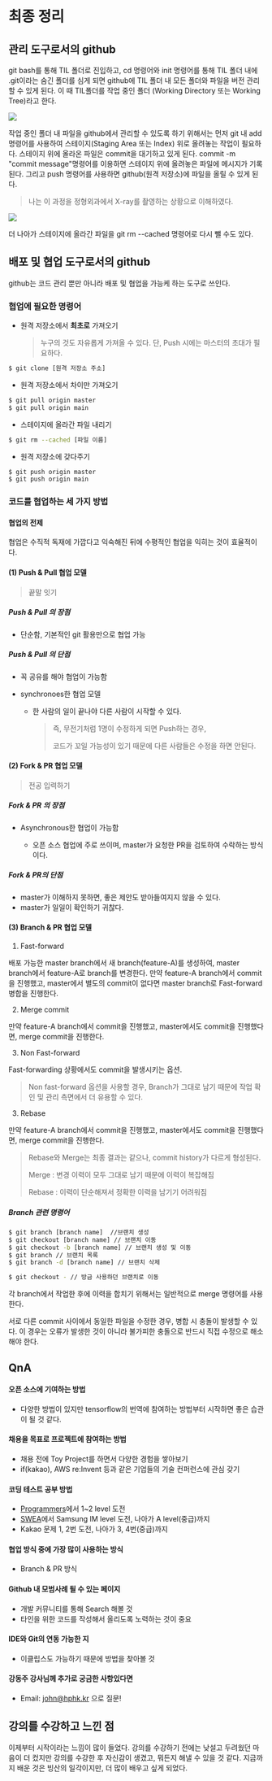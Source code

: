 # 최종 정리

## 관리 도구로서의 github

git bash를 통해 TIL 폴더로 진입하고, cd 명령어와 init 명령어를 통해 TIL 폴더 내에 .git이라는 숨긴 폴더를 심게 되면 github에 TIL 폴더 내 모든 폴더와 파일을 버전 관리할 수 있게 된다. 이 때 TIL폴더를 작업 중인 폴더 (Working Directory 또는 Working Tree)라고 한다.



![](https://lh3.googleusercontent.com/-7FJs726iuwI/YBljC4S2PtI/AAAAAAAAGTQ/z_hx-achJDklVpvq1u2sRAXrEL1nT4B3wCLcBGAsYHQ/w400-h260/image.png)



작업 중인 폴더 내 파일을 github에서 관리할 수 있도록 하기 위해서는 먼저 git 내 add 명령어를 사용하여 스테이지(Staging Area 또는 Index) 위로 올려놓는 작업이 필요하다. 스테이지 위에 올라온 파일은 commit을 대기하고 있게 된다. commit -m "commit message"명령어를 이용하면 스테이지 위에 올려놓은 파일에 메시지가 기록된다. 그리고 push 명령어를 사용하면 github(원격 저장소)에 파일을 올릴 수 있게 된다.

>  나는 이 과정을 정형외과에서 X-ray를 촬영하는 상황으로 이해하였다.



![](https://lh3.googleusercontent.com/-ox5zYpbULTE/YBljE8dUhJI/AAAAAAAAGTU/1_HIhx3CV5EUS5bZrzPBPdSQkMiib_DGQCLcBGAsYHQ/w640-h186/image.png)



더 나아가 스테이지에 올라간 파일을 git rm --cached 명령어로 다시 뺄 수도 있다.



## 배포 및 협업 도구로서의 github

github는 코드 관리 뿐만 아니라 배포 및 협업을 가능케 하는 도구로 쓰인다.



### 협업에 필요한 명령어

+ 원격 저장소에서 **최초로**  가져오기

  > 누구의 것도 자유롭게 가져올 수 있다. 단, Push 시에는 마스터의 초대가 필요하다.

```bash
$ git clone [원격 저장소 주소]
```



+ 원격 저장소에서 차이만 가져오기

```bash
$ git pull origin master
$ git pull origin main
```



+ 스테이지에 올라간 파일 내리기

```bash
$ git rm --cached [파일 이름]
```



+ 원격 저장소에 갖다주기

```bash
$ git push origin master
$ git push origin main
```



### 코드를 협업하는 세 가지 방법

#### 협업의 전제

협업은 수직적 독재에 가깝다고 익숙해진 뒤에 수평적인 협업을 익히는 것이 효율적이다.

#### (1) Push & Pull 협업 모델

> 끝말 잇기

##### Push & Pull 의 장점

+ 단순함, 기본적인 git 활용만으로 협업 가능



##### Push & Pull 의 단점

+ 꼭 공유를 해야 협업이 가능함

+ synchronoes한 협업 모델

  + 한 사람의 일이 끝나야 다른 사람이 시작할 수 있다.

    > 즉, 무전기처럼 1명이 수정하게 되면 Push하는 경우,
    >
    > 코드가 꼬일 가능성이 있기 때문에 다른 사람들은 수정을 하면 안된다.



#### (2) Fork & PR 협업 모델

> 전공 입력하기

##### Fork & PR 의 장점

+ Asynchronous한 협업이 가능함

  + 오픈 소스 협업에 주로 쓰이며, master가 요청한 PR을 검토하여 수락하는 방식이다.

  

##### Fork & PR의 단점

+ master가 이해하지 못하면, 좋은 제안도 받아들여지지 않을 수 있다.
+ master가 일일이 확인하기 귀찮다.



#### (3) Branch & PR 협업 모델

1. Fast-forward

배포 가능한 master branch에서 새 branch(feature-A)를 생성하여,  master branch에서 feature-A로  branch를 변경한다. 만약 feature-A branch에서 commit을 진행했고, master에서 별도의 commit이 없다면 master branch로 Fast-forward병합을 진행한다.



2. Merge commit

만약 feature-A branch에서 commit을 진행했고, master에서도 commit을 진행했다면, merge commit을 진행한다.



3. Non Fast-forward

Fast-forwarding 상황에서도 commit을 발생시키는 옵션.

> Non fast-forward 옵션을 사용할 경우, Branch가 그대로 남기 때문에 작업 확인 및 관리 측면에서 더 유용할 수 있다.



3. Rebase

만약 feature-A branch에서 commit을 진행했고, master에서도 commit을 진행했다면, merge commit을 진행한다.



> Rebase와 Merge는 최종 결과는 같으나, commit history가 다르게 형성된다.
>
> Merge : 변경 이력이 모두 그대로 남기 때문에 이력이 복잡해짐
>
> Rebase : 이력이 단순해져서 정확한 이력을 남기기 어려워짐



##### Branch 관련 명령어

```bash
$ git branch [branch name]	//브랜치 생성
$ git checkout [branch name] // 브랜치 이동
$ git checkout -b [branch name] // 브랜치 생성 및 이동
$ git branch // 브랜치 목록
$ git branch -d [branch name] // 브랜치 삭제

$ git checkout - // 방금 사용하던 브랜치로 이동
```

각 branch에서 작업한 후에 이력을 합치기 위해서는 일반적으로 merge 명령어를 사용한다.

서로 다른 commit 사이에서 동일한 파일을 수정한 경우, 병합 시 충돌이 발생할 수 있다. 이 경우는 오류가 발생한 것이 아니라 불가피한 충돌으로 반드시 직접 수정으로 해소해야 한다.



## QnA

#### 오픈 소스에 기여하는 방법

+ 다양한 방법이 있지만 tensorflow의 번역에 참여하는 방법부터 시작하면 좋은 습관이 될 것 같다.



#### 채용을 목표로 프로젝트에 참여하는 방법

+ 채용 전에 Toy Project를 하면서 다양한 경험을 쌓아보기
+ if(kakao), AWS re:Invent 등과 같은 기업들의 기술 컨퍼런스에 관심 갖기



#### 코딩 테스트 공부 방법

+ [Programmers](Programmers.co.kr)에서 1~2 level 도전
+ [SWEA](swexpertacademy.com)에서 Samsung IM level 도전, 나아가 A level(중급)까지
+ Kakao 문제 1, 2번 도전, 나아가 3, 4번(중급)까지



#### 협업 방식 중에 가장 많이 사용하는 방식

+ Branch & PR 방식



#### Github 내 모범사례 될 수 있는 페이지

+ 개발 커뮤니티를 통해 Search 해볼 것
+ 타인을 위한 코드를 작성해서 올리도록 노력하는 것이 중요



#### IDE와 Git의 연동 가능한 지

+ 이클립스도 가능하기 때문에 방법을 찾아볼 것



#### 강동주 강사님께 추가로 궁금한 사항있다면

- Email: john@hphk.kr 으로 질문!



## 강의를 수강하고 느낀 점

이제부터 시작이라는 느낌이 많이 들었다. 강의를 수강하기 전에는 낮설고 두려웠던 마음이 더 컸지만 강의를 수강한 후 자신감이 생겼고, 뭐든지 해낼 수 있을 것 같다. 지금까지 배운 것은 빙산의 일각이지만, 더 많이 배우고 싶게 되었다.



